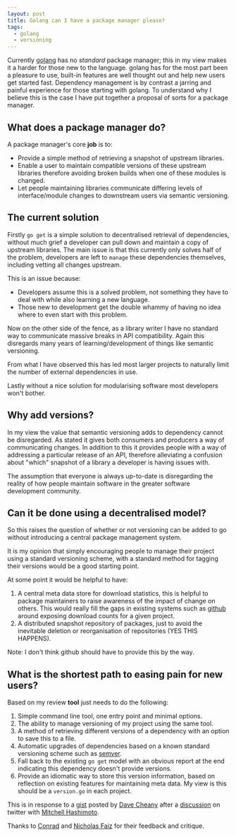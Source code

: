 ```yaml
---
layout: post
title: Golang can I have a package manager please?
tags:
  - golang
  - versioning
---
```


Currently [golang](http://golang.org) has no *standard* package manager; this in my view makes it a harder for those new to the language. golang has for the most part been a pleasure to use, built-in features are well thought out and help new users get started fast. Dependency management is by contrast a jarring and painful experience for those starting with golang. To understand why I believe this is the case I have put together a proposal of sorts for a package manager.

## What does a package manager do?

A package manager's core **job** is to:

* Provide a simple method of retrieving a snapshot of upstream libraries.
* Enable a user to maintain compatible versions of these upstream libraries therefore avoiding broken builds when one of these modules is changed.
* Let people maintaining libraries communicate differing levels of interface/module changes to downstream users via semantic versioning.

## The current solution

Firstly `go get` is a simple solution to decentralised retrieval of dependencies, without much grief a developer can pull down and maintain a copy of upstream libraries. The main issue is that this currently only solves half of the problem, developers are left to `manage` these dependencies themselves, including vetting all changes upstream.

This is an issue because:

* Developers assume this is a solved problem, not something they have to deal with while also learning a new language.
* Those new to development get the double whammy of having no idea where to even start with this problem.

Now on the other side of the fence, as a library writer I have no standard way to communicate massive breaks in API compatibility. Again this disregards many years of learning/development of things like semantic versioning.

From what I have observed this has led most larger projects to naturally limit the number of external dependencies in use.

Lastly without a nice solution for modularising software most developers won't bother.

## Why add versions?

In my view the value that semantic versioning adds to dependency cannot be disregarded. As stated it gives both consumers and producers a way of communicating changes. In addition to this it provides people with a way of addressing a particular release of an API, therefore alleviating a confusion about "which" snapshot of a library a developer is having issues with.

The assumption that everyone is always up-to-date is disregarding the reality of how people maintain software in the greater software development community.

## Can it be done using a decentralised model?

So this raises the question of whether or not versioning can be added to go without introducing a central package management system.

It is my opinion that simply encouraging people to manage their project using a standard versioning scheme, with a standard method for tagging their versions would be a good starting point.

At some point it would be helpful to have:

1. A central meta data store for download statistics, this is helpful to package maintainers to raise awareness of the impact of change on others. This would really fill the gaps in existing systems such as [github](http://github.com) around exposing download counts for a given project.
2. A distributed snapshot repository of packages, just to avoid the inevitable deletion or reorganisation of repositories (YES THIS HAPPENS).

Note: I don't think github should have to provide this by the way.

## What is the shortest path to easing pain for new users?

Based on my review **tool** just needs to do the following:

1. Simple command line tool, one entry point and minimal options.
2. The ability to manage versioning of my project using the same tool.
3. A method of retrieving different versions of a dependency with an option to save this to a file.
4. Automatic upgrades of dependencies based on a known standard versioning scheme such as [semver](http://semver.org/).
5. Fall back to the existing `go get` model with an obvious report at the end indicating this dependency doesn't provide versions.
6. Provide an idiomatic way to store this version information, based on reflection on existing features for maintaining meta data. My view is this should be a `version.go` in each project.

This is in response to a [gist](https://gist.github.com/davecheney/9716518) posted by [Dave Cheany](https://twitter.com/davecheney) after a [discussion](https://twitter.com/davecheney/status/447497663609450496) on twitter with [Mitchell Hashimoto](https://twitter.com/mitchellh).

Thanks to [Conrad](https://twitter.com/deoxxa) and [Nicholas Faiz](https://twitter.com/nicholasf) for their feedback and critique.
